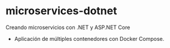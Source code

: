 # microservices-dotnet
Creando microservicios con .NET y ASP.NET Core
* Aplicación de múltiples contenedores con Docker Compose.
